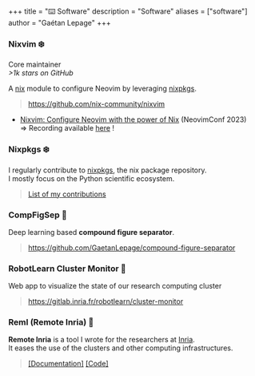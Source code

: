 +++
title = "⌨️ Software"
description = "Software"
aliases = ["software"]
author = "Gaétan Lepage"
+++

### Nixvim ❄️
Core maintainer\
_>1k stars on GitHub_

A [nix](https://nixos.org) module to configure Neovim by leveraging
[nixpkgs](https://github.com/NixOS/nixpkgs).
> https://github.com/nix-community/nixvim

- [Nixvim: Configure Neovim with the power of Nix](https://neovimconf.live/speakers/gaetan) (NeovimConf 2023)\
  => Recording available [here](https://odysee.com/@GaetanLepage:6/nixvim-neovim-conf-2023:6) !


### Nixpkgs ❄️
I regularly contribute to [nixpkgs](https://github.com/NixOS/nixpkgs), the nix package repository.\
I mostly focus on the Python scientific ecosystem.
> [List of my contributions](https://github.com/NixOS/nixpkgs/pulls?q=is%3Apr+author%3AGaetanLepage+is%3Amerged)

### CompFigSep 🐍
Deep learning based **compound figure separator**.
> https://github.com/GaetanLepage/compound-figure-separator

### RobotLearn Cluster Monitor 🐍
Web app to visualize the state of our research computing cluster
> https://gitlab.inria.fr/robotlearn/cluster-monitor

### RemI (Remote Inria) 🐍
**Remote Inria** is a tool I wrote for the researchers at
[Inria](https://www.inria.fr/en).\
It eases the use of the clusters and other computing infrastructures.
<!-- Unfortunately, this project cannot be shared to people outside from Inria as it might expose
internal IT organization. -->
> [[Documentation]](https://remote-inria.gitlabpages.inria.fr/)
[[Code]](https://gitlab.inria.fr/remote-inria/remi)

<!-- ### EnsiBot -->
<!-- Reinforcement learning CSGO (Counter Strike Global Offensive) aimbot.\ -->
<!-- https://github.com/GaetanLepage/ensibot -->
